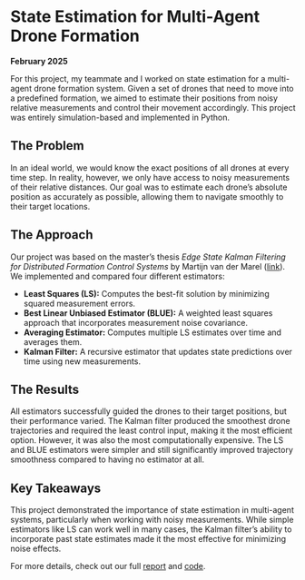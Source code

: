 # State Estimation for Multi-Agent Drone Formation  

**February 2025**  

For this project, my teammate and I worked on state estimation for a multi-agent drone formation system. Given a set of drones that need to move into a predefined formation, we aimed to estimate their positions from noisy relative measurements and control their movement accordingly. This project was entirely simulation-based and implemented in Python.  

## The Problem  

In an ideal world, we would know the exact positions of all drones at every time step. In reality, however, we only have access to noisy measurements of their relative distances. Our goal was to estimate each drone’s absolute position as accurately as possible, allowing them to navigate smoothly to their target locations.  

## The Approach  

Our project was based on the master’s thesis *Edge State Kalman Filtering for Distributed Formation Control Systems* by Martijn van der Marel ([link](https://repository.tudelft.nl/record/uuid:705740b7-6349-42fd-a5f2-f9e8e2280290)). We implemented and compared four different estimators:  

- **Least Squares (LS):** Computes the best-fit solution by minimizing squared measurement errors.  
- **Best Linear Unbiased Estimator (BLUE):** A weighted least squares approach that incorporates measurement noise covariance.  
- **Averaging Estimator:** Computes multiple LS estimates over time and averages them.  
- **Kalman Filter:** A recursive estimator that updates state predictions over time using new measurements.  

## The Results  

All estimators successfully guided the drones to their target positions, but their performance varied. The Kalman filter produced the smoothest drone trajectories and required the least control input, making it the most efficient option. However, it was also the most computationally expensive. The LS and BLUE estimators were simpler and still significantly improved trajectory smoothness compared to having no estimator at all.  

## Key Takeaways  

This project demonstrated the importance of state estimation in multi-agent systems, particularly when working with noisy measurements. While simple estimators like LS can work well in many cases, the Kalman filter’s ability to incorporate past state estimates made it the most effective for minimizing noise effects.  

For more details, check out our full [report](https://josephine-king.github.io/2025-02-18-Drone-formation-report/) and [code](https://github.com/josephine-king/ET4386_drone_formation).  

